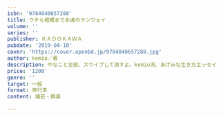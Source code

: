 ```yaml
---
isbn: '9784040657288'
title: ウチら棺桶まで永遠のランウェイ
volume: ''
series: ''
publisher: ＫＡＤＯＫＡＷＡ
pubdate: '2019-04-18'
cover: 'https://cover.openbd.jp/9784040657288.jpg'
author: kemio／著
description: やなこと全部、スワイプして消すよ。kemio流、あげみな生き方エッセイ
price: '1200'
genre: ''
target: 一般
format: 単行本
content: 諸芸・娯楽

---
```

